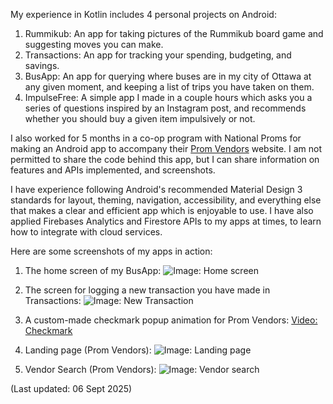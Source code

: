 My experience in Kotlin includes 4 personal projects on Android:
1. Rummikub: An app for taking pictures of the Rummikub board game and suggesting moves you can make.
2. Transactions: An app for tracking your spending, budgeting, and savings.
3. BusApp: An app for querying where buses are in my city of Ottawa at any given moment, and keeping a list of trips you have taken on them.
4. ImpulseFree: A simple app I made in a couple hours which asks you a series of questions inspired by an Instagram post, and recommends whether you should buy a given item impulsively or not.

I also worked for 5 months in a co-op program with National Proms for making an Android app to accompany their [Prom Vendors](https://promvendors.com) website. I am not permitted to share the code behind this app, but I can share information on features and APIs implemented, and screenshots.

I have experience following Android's recommended Material Design 3 standards for layout, theming, navigation, accessibility, and everything else that makes a clear and efficient app which is enjoyable to use. I have also applied Firebases Analytics and Firestore APIs to my apps at times, to learn how to integrate with cloud services.

Here are some screenshots of my apps in action:

1. The home screen of my BusApp:
![Image: Home screen](./BusHomeScreen_Sample.png)

2. The screen for logging a new transaction you have made in Transactions:
![Image: New Transaction](./NewTransaction_Sample.png)

3. A custom-made checkmark popup animation for Prom Vendors:
[Video: Checkmark](https://gyazo.com/dbf13f760ba5b961b77caa9629dfbb35)

4. Landing page (Prom Vendors):
![Image: Landing page](./PromVendors_LandingPage.png)

5. Vendor Search (Prom Vendors):
![Image: Vendor search](./PromVendors_VendorSearch.png)

(Last updated: 06 Sept 2025)